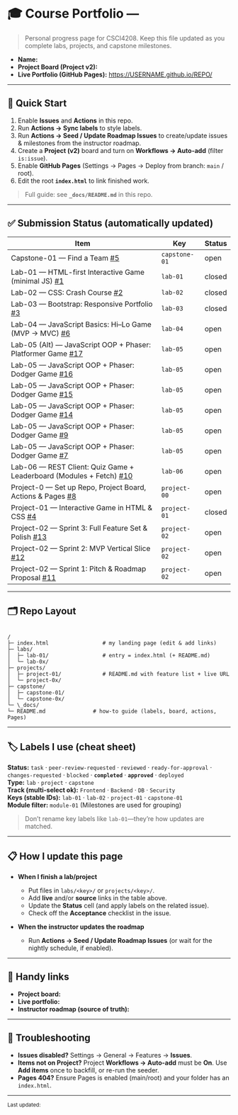 # 🎓 Course Portfolio — <Your Name>

> Personal progress page for CSCI4208. Keep this file updated as you complete labs, projects, and capstone milestones.

- **Name:** <Your Name>
- **Project Board (Project v2):** <paste your board URL here>
- **Live Portfolio (GitHub Pages):** <https://USERNAME.github.io/REPO/>

---

## 🚀 Quick Start

1. Enable **Issues** and **Actions** in this repo.
2. Run **Actions → Sync labels** to style labels.
3. Run **Actions → Seed / Update Roadmap Issues** to create/update issues & milestones from the instructor roadmap.
4. Create a **Project (v2)** board and turn on **Workflows → Auto-add** (filter `is:issue`).
5. Enable **GitHub Pages** (Settings → Pages → Deploy from branch: `main` / root).
6. Edit the root **`index.html`** to link finished work.

> Full guide: see **`_docs/README.md`** in this repo.

---

## ✅ Submission Status (automatically updated)

<!-- STATUS:START -->
| Item | Key | Status |
|---|---|---|
| Capstone-01 — Find a Team [#5](https://github.com/KellerPayne/csci4208-portfolio-2025/issues/5) | `capstone-01` | open |
| Lab-01 — HTML-first Interactive Game (minimal JS) [#1](https://github.com/KellerPayne/csci4208-portfolio-2025/issues/1) | `lab-01` | closed |
| Lab-02 — CSS: Crash Course [#2](https://github.com/KellerPayne/csci4208-portfolio-2025/issues/2) | `lab-02` | closed |
| Lab-03 — Bootstrap: Responsive Portfolio [#3](https://github.com/KellerPayne/csci4208-portfolio-2025/issues/3) | `lab-03` | closed |
| Lab-04 — JavaScript Basics: Hi–Lo Game (MVP → MVC) [#6](https://github.com/KellerPayne/csci4208-portfolio-2025/issues/6) | `lab-04` | open |
| Lab-05 (Alt) — JavaScript OOP + Phaser: Platformer Game [#17](https://github.com/KellerPayne/csci4208-portfolio-2025/issues/17) | `lab-05` | open |
| Lab-05 — JavaScript OOP + Phaser: Dodger Game [#16](https://github.com/KellerPayne/csci4208-portfolio-2025/issues/16) | `lab-05` | open |
| Lab-05 — JavaScript OOP + Phaser: Dodger Game [#15](https://github.com/KellerPayne/csci4208-portfolio-2025/issues/15) | `lab-05` | open |
| Lab-05 — JavaScript OOP + Phaser: Dodger Game [#14](https://github.com/KellerPayne/csci4208-portfolio-2025/issues/14) | `lab-05` | open |
| Lab-05 — JavaScript OOP + Phaser: Dodger Game [#9](https://github.com/KellerPayne/csci4208-portfolio-2025/issues/9) | `lab-05` | open |
| Lab-05 — JavaScript OOP + Phaser: Dodger Game [#7](https://github.com/KellerPayne/csci4208-portfolio-2025/issues/7) | `lab-05` | open |
| Lab-06 — REST Client: Quiz Game + Leaderboard (Modules + Fetch) [#10](https://github.com/KellerPayne/csci4208-portfolio-2025/issues/10) | `lab-06` | open |
| Project-0 — Set up Repo, Project Board, Actions & Pages [#8](https://github.com/KellerPayne/csci4208-portfolio-2025/issues/8) | `project-00` | open |
| Project-01 — Interactive Game in HTML & CSS [#4](https://github.com/KellerPayne/csci4208-portfolio-2025/issues/4) | `project-01` | closed |
| Project-02 — Sprint 3: Full Feature Set & Polish [#13](https://github.com/KellerPayne/csci4208-portfolio-2025/issues/13) | `project-02` | open |
| Project-02 — Sprint 2: MVP Vertical Slice [#12](https://github.com/KellerPayne/csci4208-portfolio-2025/issues/12) | `project-02` | open |
| Project-02 — Sprint 1: Pitch & Roadmap Proposal [#11](https://github.com/KellerPayne/csci4208-portfolio-2025/issues/11) | `project-02` | open |
<!-- STATUS:END -->


---

## 🗂️ Repo Layout

```

/
├─ index.html                 # my landing page (edit & add links)
├─ labs/
│  ├─ lab-01/                 # entry = index.html (+ README.md)
│  └─ lab-0x/
├─ projects/
│  ├─ project-01/             # README.md with feature list + live URL
│  └─ project-0x/
├─ capstone/
│  ├─ capstone-01/
│  └─ capstone-0x/
└─ \_docs/
└─ README.md               # how-to guide (labels, board, actions, Pages)

```

---

## 🏷️ Labels I use (cheat sheet)

**Status:** `task` · `peer-review-requested` · `reviewed` · `ready-for-approval` · `changes-requested` · `blocked` · **`completed`** · **`approved`** · `deployed`  
**Type:** `lab` · `project` · `capstone`  
**Track (multi-select ok):** `Frontend` · `Backend` · `DB` · `Security`  
**Keys (stable IDs):** `lab-01` · `lab-02` · `project-01` · `capstone-01`  
**Module filter:** `module-01` (Milestones are used for grouping)

> Don’t rename key labels like `lab-01`—they’re how updates are matched.

---

## 📋 How I update this page

- **When I finish a lab/project**
  - Put files in `labs/<key>/` or `projects/<key>/`.
  - Add **live** and/or **source** links in the table above.
  - Update the **Status** cell (and apply labels on the related issue).
  - Check off the **Acceptance** checklist in the issue.

- **When the instructor updates the roadmap**
  - Run **Actions → Seed / Update Roadmap Issues** (or wait for the nightly schedule, if enabled).

---

## 🧰 Handy links

- **Project board:** <paste URL>  
- **Live portfolio:** <paste URL>  
- **Instructor roadmap (source of truth):** <link to instructor repo or roadmap.json>

---

## 🔧 Troubleshooting

- **Issues disabled?** Settings → General → Features → **Issues**.  
- **Items not on Project?** Project **Workflows → Auto-add** must be **On**. Use **Add items** once to backfill, or re-run the seeder.  
- **Pages 404?** Ensure Pages is enabled (main/root) and your folder has an `index.html`.

---

<sub>Last updated: <!-- yyyy-mm-dd --> </sub>

